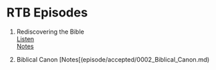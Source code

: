 # RTB Episodes

1. Rediscovering the Bible  
  [Listen](https://anchor.fm/jaime-ramirez0/episodes/Rediscovering-the-Bible-e1em3hm)  
  [Notes](episode/complete/0001_Biblical_Audience.md)  


2. Biblical Canon
  [Notes[(episode/accepted/0002_Biblical_Canon.md)  
